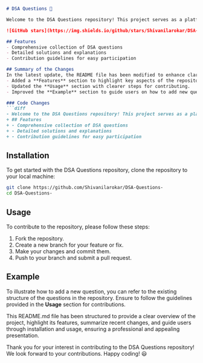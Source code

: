```markdown
# DSA Questions 🚀

Welcome to the DSA Questions repository! This project serves as a platform for developers and learners to practice and enhance their skills in Data Structures and Algorithms (DSA). This repository is designed to help you improve your understanding of various data structures and algorithms through a collection of questions and solutions.

![GitHub stars](https://img.shields.io/github/stars/Shivanilarokar/DSA-Questions-?style=social) ![Forks](https://img.shields.io/github/forks/Shivanilarokar/DSA-Questions-?style=social)

## Features
- Comprehensive collection of DSA questions
- Detailed solutions and explanations
- Contribution guidelines for easy participation

## Summary of the Changes
In the latest update, the README file has been modified to enhance clarity and improve user guidance. The following changes were made:
- Added a **Features** section to highlight key aspects of the repository.
- Updated the **Usage** section with clearer steps for contributing.
- Improved the **Example** section to guide users on how to add new questions effectively.

### Code Changes
```diff
- Welcome to the DSA Questions repository! This project serves as a platform for developers and learners to practice and enhance their skills in Data Structures and Algorithms (DSA). This repository is designed to help you improve your understanding of various data structures and algorithms through a collection of questions and solutions.
+ ## Features
+ - Comprehensive collection of DSA questions
+ - Detailed solutions and explanations
+ - Contribution guidelines for easy participation
```

## Installation
To get started with the DSA Questions repository, clone the repository to your local machine:

```bash
git clone https://github.com/Shivanilarokar/DSA-Questions-
cd DSA-Questions-
```

## Usage
To contribute to the repository, please follow these steps:
1. Fork the repository.
2. Create a new branch for your feature or fix.
3. Make your changes and commit them.
4. Push to your branch and submit a pull request.

## Example
To illustrate how to add a new question, you can refer to the existing structure of the questions in the repository. Ensure to follow the guidelines provided in the **Usage** section for contributions.

This README.md file has been structured to provide a clear overview of the project, highlight its features, summarize recent changes, and guide users through installation and usage, ensuring a professional and appealing presentation.

Thank you for your interest in contributing to the DSA Questions repository! We look forward to your contributions. Happy coding! 😃
```
